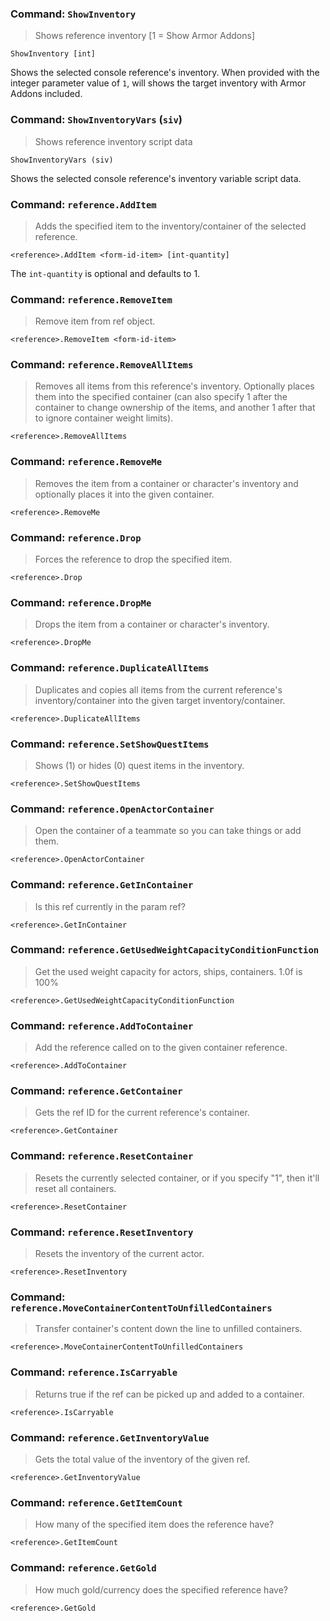 ### Command: `ShowInventory`
> Shows reference inventory [1 = Show Armor Addons]
```
ShowInventory [int]
```
Shows the selected console reference's inventory.
When provided with the integer parameter value of `1`, will shows the target inventory with Armor Addons included.


### Command: `ShowInventoryVars` (`siv`)
> Shows reference inventory script data
```
ShowInventoryVars (siv)
```
Shows the selected console reference's inventory variable script data.


### Command: `reference.AddItem`
> Adds the specified item to the inventory/container of the selected reference.
```
<reference>.AddItem <form-id-item> [int-quantity]
```
The `int-quantity` is optional and defaults to 1.


### Command: `reference.RemoveItem`
> Remove item from ref object.
```
<reference>.RemoveItem <form-id-item>
```


### Command: `reference.RemoveAllItems`
> Removes all items from this reference's inventory.
> Optionally places them into the specified container (can also specify 1 after the container to change ownership of the items, and another 1 after that to ignore container weight limits).
```
<reference>.RemoveAllItems
```


### Command: `reference.RemoveMe`
> Removes the item from a container or character's inventory and optionally places it into the given container.
```
<reference>.RemoveMe
```


### Command: `reference.Drop`
> Forces the reference to drop the specified item.
```
<reference>.Drop
```


### Command: `reference.DropMe`
> Drops the item from a container or character's inventory.
```
<reference>.DropMe
```


### Command: `reference.DuplicateAllItems`
> Duplicates and copies all items from the current reference's inventory/container into the given target inventory/container.
```
<reference>.DuplicateAllItems
```


### Command: `reference.SetShowQuestItems`
> Shows (1) or hides (0) quest items in the inventory.
```
<reference>.SetShowQuestItems
```


### Command: `reference.OpenActorContainer`
> Open the container of a teammate so you can take things or add them.
```
<reference>.OpenActorContainer
```


### Command: `reference.GetInContainer`
> Is this ref currently in the param ref?
```
<reference>.GetInContainer
```


### Command: `reference.GetUsedWeightCapacityConditionFunction`
> Get the used weight capacity for actors, ships, containers. 1.0f is 100%
```
<reference>.GetUsedWeightCapacityConditionFunction
```


### Command: `reference.AddToContainer`
> Add the reference called on to the given container reference.
```
<reference>.AddToContainer
```


### Command: `reference.GetContainer`
> Gets the ref ID for the current reference's container.
```
<reference>.GetContainer
```


### Command: `reference.ResetContainer`
> Resets the currently selected container, or if you specify "1", then it'll reset all containers.
```
<reference>.ResetContainer
```


### Command: `reference.ResetInventory`
> Resets the inventory of the current actor.
```
<reference>.ResetInventory
```


### Command: `reference.MoveContainerContentToUnfilledContainers`
> Transfer container's content down the line to unfilled containers.
```
<reference>.MoveContainerContentToUnfilledContainers
```


### Command: `reference.IsCarryable`
> Returns true if the ref can be picked up and added to a container.
```
<reference>.IsCarryable
```


### Command: `reference.GetInventoryValue`
> Gets the total value of the inventory of the given ref.
```
<reference>.GetInventoryValue
```


### Command: `reference.GetItemCount`
> How many of the specified item does the reference have?
```
<reference>.GetItemCount
```


### Command: `reference.GetGold`
> How much gold/currency does the specified reference have?
```
<reference>.GetGold
```

